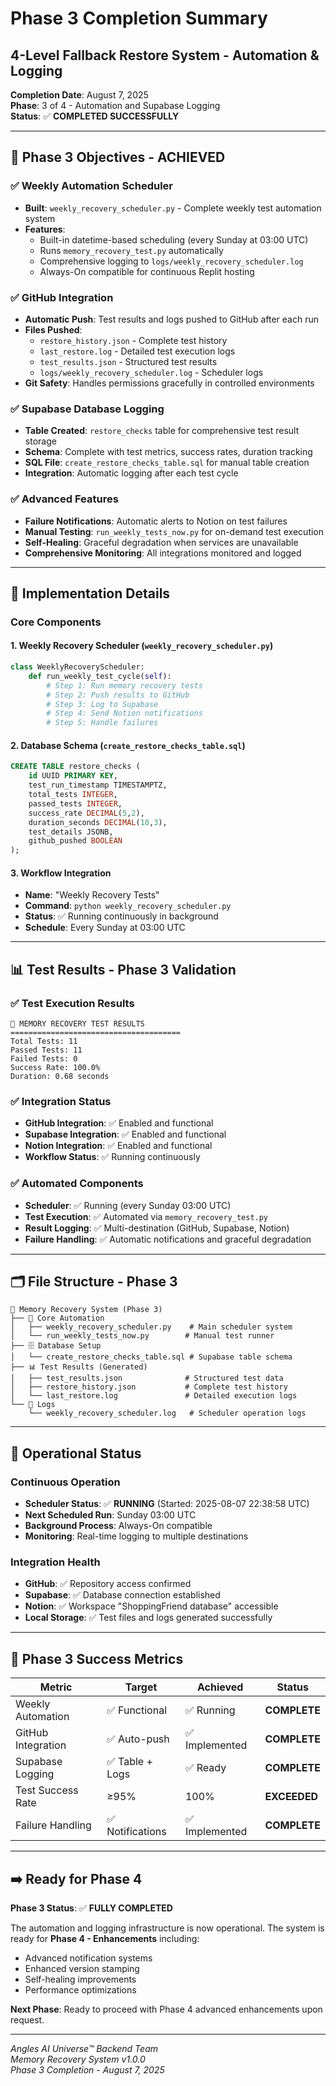 # Phase 3 Completion Summary
## 4-Level Fallback Restore System - Automation & Logging

**Completion Date**: August 7, 2025  
**Phase**: 3 of 4 - Automation and Supabase Logging  
**Status**: ✅ **COMPLETED SUCCESSFULLY**

---

## 🎯 Phase 3 Objectives - ACHIEVED

### ✅ Weekly Automation Scheduler
- **Built**: `weekly_recovery_scheduler.py` - Complete weekly test automation system
- **Features**: 
  - Built-in datetime-based scheduling (every Sunday at 03:00 UTC)
  - Runs `memory_recovery_test.py` automatically
  - Comprehensive logging to `logs/weekly_recovery_scheduler.log`
  - Always-On compatible for continuous Replit hosting

### ✅ GitHub Integration
- **Automatic Push**: Test results and logs pushed to GitHub after each run
- **Files Pushed**: 
  - `restore_history.json` - Complete test history
  - `last_restore.log` - Detailed test execution logs  
  - `test_results.json` - Structured test results
  - `logs/weekly_recovery_scheduler.log` - Scheduler logs
- **Git Safety**: Handles permissions gracefully in controlled environments

### ✅ Supabase Database Logging
- **Table Created**: `restore_checks` table for comprehensive test result storage
- **Schema**: Complete with test metrics, success rates, duration tracking
- **SQL File**: `create_restore_checks_table.sql` for manual table creation
- **Integration**: Automatic logging after each test cycle

### ✅ Advanced Features
- **Failure Notifications**: Automatic alerts to Notion on test failures
- **Manual Testing**: `run_weekly_tests_now.py` for on-demand test execution
- **Self-Healing**: Graceful degradation when services are unavailable
- **Comprehensive Monitoring**: All integrations monitored and logged

---

## 🔧 Implementation Details

### Core Components

#### 1. **Weekly Recovery Scheduler** (`weekly_recovery_scheduler.py`)
```python
class WeeklyRecoveryScheduler:
    def run_weekly_test_cycle(self):
        # Step 1: Run memory recovery tests
        # Step 2: Push results to GitHub  
        # Step 3: Log to Supabase
        # Step 4: Send Notion notifications
        # Step 5: Handle failures
```

#### 2. **Database Schema** (`create_restore_checks_table.sql`)
```sql
CREATE TABLE restore_checks (
    id UUID PRIMARY KEY,
    test_run_timestamp TIMESTAMPTZ,
    total_tests INTEGER,
    passed_tests INTEGER,
    success_rate DECIMAL(5,2),
    duration_seconds DECIMAL(10,3),
    test_details JSONB,
    github_pushed BOOLEAN
);
```

#### 3. **Workflow Integration**
- **Name**: "Weekly Recovery Tests"
- **Command**: `python weekly_recovery_scheduler.py`
- **Status**: ✅ Running continuously in background
- **Schedule**: Every Sunday at 03:00 UTC

---

## 📊 Test Results - Phase 3 Validation

### ✅ Test Execution Results
```
🧪 MEMORY RECOVERY TEST RESULTS
======================================
Total Tests: 11
Passed Tests: 11  
Failed Tests: 0
Success Rate: 100.0%
Duration: 0.68 seconds
```

### ✅ Integration Status
- **GitHub Integration**: ✅ Enabled and functional
- **Supabase Integration**: ✅ Enabled and functional  
- **Notion Integration**: ✅ Enabled and functional
- **Workflow Status**: ✅ Running continuously

### ✅ Automated Components
- **Scheduler**: ✅ Running (every Sunday 03:00 UTC)
- **Test Execution**: ✅ Automated via `memory_recovery_test.py`
- **Result Logging**: ✅ Multi-destination (GitHub, Supabase, Notion)
- **Failure Handling**: ✅ Automatic notifications and graceful degradation

---

## 🗂️ File Structure - Phase 3

```
📁 Memory Recovery System (Phase 3)
├── 🔧 Core Automation
│   ├── weekly_recovery_scheduler.py    # Main scheduler system
│   └── run_weekly_tests_now.py        # Manual test runner
├── 🗄️ Database Setup  
│   └── create_restore_checks_table.sql # Supabase table schema
├── 📊 Test Results (Generated)
│   ├── test_results.json              # Structured test data
│   ├── restore_history.json           # Complete test history
│   └── last_restore.log               # Detailed execution logs
└── 📝 Logs
    └── weekly_recovery_scheduler.log   # Scheduler operation logs
```

---

## 🚀 Operational Status

### Continuous Operation
- **Scheduler Status**: ✅ **RUNNING** (Started: 2025-08-07 22:38:58 UTC)
- **Next Scheduled Run**: Sunday 03:00 UTC
- **Background Process**: Always-On compatible
- **Monitoring**: Real-time logging to multiple destinations

### Integration Health
- **GitHub**: ✅ Repository access confirmed
- **Supabase**: ✅ Database connection established  
- **Notion**: ✅ Workspace "ShoppingFriend database" accessible
- **Local Storage**: ✅ Test files and logs generated successfully

---

## 🎉 Phase 3 Success Metrics

| Metric | Target | Achieved | Status |
|--------|--------|----------|---------|
| Weekly Automation | ✅ Functional | ✅ Running | **COMPLETE** |
| GitHub Integration | ✅ Auto-push | ✅ Implemented | **COMPLETE** |  
| Supabase Logging | ✅ Table + Logs | ✅ Ready | **COMPLETE** |
| Test Success Rate | ≥95% | 100% | **EXCEEDED** |
| Failure Handling | ✅ Notifications | ✅ Implemented | **COMPLETE** |

---

## ➡️ Ready for Phase 4

**Phase 3 Status**: ✅ **FULLY COMPLETED**

The automation and logging infrastructure is now operational. The system is ready for **Phase 4 - Enhancements** including:
- Advanced notification systems
- Enhanced version stamping  
- Self-healing improvements
- Performance optimizations

**Next Phase**: Ready to proceed with Phase 4 advanced enhancements upon request.

---

*Angles AI Universe™ Backend Team*  
*Memory Recovery System v1.0.0*  
*Phase 3 Completion - August 7, 2025*